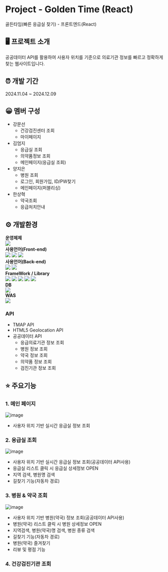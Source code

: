 # Project - Golden Time (React)
골든타임(빠른 응급실 찾기) - 프론트엔드(React)

## 🖥️ 프로젝트 소개
공공데이터 API를 활용하여 사용자 위치를 기준으로 의료기관 정보를 빠르고 정확하게 찾는 웹사이트입니다.

## ⏰ 개발 기간
2024.11.04 ~ 2024.12.09

## 😀 멤버 구성
- 강문선
  - 건강검진센터 조회
  - 마이페이지
- 김엄지
  - 응급실 조회
  - 의약품정보 조회
  - 메인페이지(응급실 조회)
- 양지은
  - 병원 조회
  - 로그인, 회원가입, ID/PW찾기
  - 메인페이지(퍼블리싱)
- 한상혁
  - 약국조회
  - 응급처치안내

## ⚙️ 개발환경
**운영체제** <br/>
<img src="https://img.shields.io/badge/Window10-0a85d9?style=for-the-badge&logo=Window10&logoColor=white"> <br/>
**사용언어(Front-end)** <br/>
<img src="https://img.shields.io/badge/html5-E34F26?style=for-the-badge&logo=html5&logoColor=white">
<img src="https://img.shields.io/badge/css3-1572B6?style=for-the-badge&logo=css3&logoColor=white">
<img src="https://img.shields.io/badge/javascript-F7DF1E?style=for-the-badge&logo=javascript&logoColor=black"> <br/>
**사용언어(Back-end)** <br/>
<img src="https://img.shields.io/badge/Java-007396?style=for-the-badge&logo=Java&logoColor=white">
<img src="https://img.shields.io/badge/JSP&Servlet-e06c00?style=for-the-badge&logo=JSP&Servlet&logoColor=white"> <br/>
**FrameWork / Library** <br/>
<img src="https://img.shields.io/badge/react-61DAFB?style=for-the-badge&logo=react&logoColor=black">
<img src="https://img.shields.io/badge/spring boot-6DB33F?style=for-the-badge&logo=spring boot&logoColor=white">
<img src="https://img.shields.io/badge/MyBatis-d30101?style=for-the-badge&logo=MyBatis&logoColor=white"> 
<img src="https://img.shields.io/badge/Lombok-000000?style=for-the-badge&logo=Lombok&logoColor=white"> 
<img src="https://img.shields.io/badge/axios-5A29E4?style=for-the-badge&logo=axios&logoColor=white"> <br/>
**DB** <br/>
<img src="https://img.shields.io/badge/mysql-4479A1?style=for-the-badge&logo=mysql&logoColor=white"> <br/>
**WAS** <br/>
<img src="https://img.shields.io/badge/tomcat-F8DC75?style=for-the-badge&logo=apachetomcat&logoColor=black"> <br/>

### API
- TMAP API
- HTML5 Geolocation API
- 공공데이터 API
  - 응급의료기관 정보 조회
  - 병원 정보 조회
  - 약국 정보 조회
  - 의약품 정보 조회
  - 검진기관 정보 조회

## ⭐ 주요기능
### 1. 메인 페이지
![image](https://github.com/user-attachments/assets/1cac7a39-3571-473a-8b58-3e4381b7cd08)
- 사용자 위치 기반 실시간 응급실 정보 조회

### 2. 응급실 조회
![image](https://github.com/user-attachments/assets/200f65c4-47d0-4339-9ff1-7c0626c1d1d4)
- 사용자 위치 기반 실시간 응급실 정보 조회(공공데이터 API사용)
- 응급실 리스트 클릭 시 응급실 상세정보 OPEN
- 지역 검색, 병원명 검색
- 길찾기 기능(자동차 경로)

### 3. 병원 & 약국 조회
![image](https://github.com/user-attachments/assets/5eaf9112-57d9-4e0c-b00d-7720b35a9a09)
- 사용자 위치 기반 병원(약국) 정보 조회(공공데이터 API사용)
- 병원(약국) 리스트 클릭 시 병원 상세정보 OPEN
- 지역검색, 병원(약국)명 검색, 병원 종류 검색
- 길찾기 기능(자동차 경로)
- 병원(약국) 즐겨찾기
- 리뷰 및 평점 기능

### 4. 건강검진기관 조회



